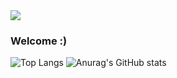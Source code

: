 <img src="https://capsule-render.vercel.app/api?type=waving&color=4cc3db&height=100&section=header" />

### Welcome :)

![Top Langs](https://github-readme-stats.vercel.app/api/top-langs/?username=isoo127&layout=compact&theme=dark&langs_count=4)
![Anurag's GitHub stats](https://github-readme-stats.vercel.app/api?username=isoo127&show_icons=true&theme=dark)
